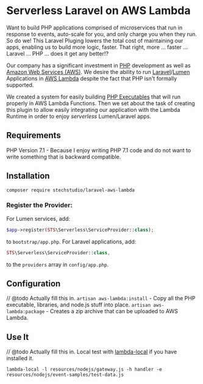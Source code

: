# Serverless Laravel on AWS Lambda
Want to build PHP applications comprised of microservices that run in response to events, auto-scale for you, and only 
charge you when they run. So do we! This Laravel Pluging lowers the total cost of maintaining our apps, enabling us to 
build more logic, faster. That right, more ... faster ... Laravel ... PHP ... does it get any better!?

Our company has a significant investment in [PHP](https://secure.php.net/) development as well as 
[Amazon Web Services (AWS)](https://aws.amazon.com/). We desire the ability to run 
[Laravel](https://laravel.com/)/[Lumen](https://lumen.laravel.com/) Applications in 
[AWS Lambda](https://aws.amazon.com/lambda/) despite the fact that PHP isn't formally supported. 

We created a system for easily building [PHP Executables](https://github.com/stechstudio/php-lambda) that will run 
properly in AWS Lambda Functions. Then we set about the task of creating this plugin to allow easily integrating our
application with the Lambda Runtime in order to enjoy _serverless_ Lumen/Laravel apps.

## Requirements
PHP Version 7.1 - Because I enjoy writing PHP 7.1 code and do not want to write something that is backward compatible.

## Installation

```
composer require stechstudio/laravel-aws-lambda
```

### Register the Provider:

For Lumen services, add:

```php
$app->register(STS\Serverless\ServiceProvider::class);
```
to `bootstrap/app.php`. For Laravel applications, add:

```php
STS\Serverless\ServiceProvider::class,
```

to the `providers` array in `config/app.php`.

## Configuration
// @todo Actually fill this in.
`artisan aws-lambda:install` - Copy all the PHP executable, libraries, and node.js stuff into place.
`artisan aws-lambda:package` - Creates a zip archive that can be uploaded to AWS Lambda.

## Use It
// @todo Actually fill this in.
Local test with [lambda-local](https://www.npmjs.com/package/lambda-local) if you have installed it.

`lambda-local -l resources/nodejs/gateway.js -h handler -e resources/nodejs/event-samples/test-data.js` 